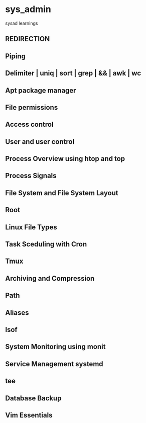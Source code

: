 # sys_admin
sysad learnings

## REDIRECTION
## Piping
## Delimiter | uniq | sort | grep | && | awk | wc
## Apt package manager
## File permissions
## Access control
## User and user control
## Process Overview using htop and top
## Process Signals
## File System and File System Layout
## Root
## Linux File Types
## Task Sceduling with Cron
## Tmux
## Archiving and Compression
## Path
## Aliases
## lsof
## System Monitoring using monit
## Service Management systemd
## tee
## Database Backup
## Vim Essentials
